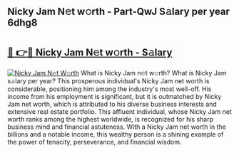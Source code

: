## Nicky Jam N𝚎t w𝚘rth - Part-QwJ S𝚊lary per year 6dhg8

# <h2><a href="http://gc4ekpv.nevu.top/?p=Nicky+Jam">🔗 👉🔴 Nicky Jam N𝚎t w𝚘rth - S𝚊lary</a></h2>

[![Nicky Jam N𝚎t W𝚘rth](https://i.imgur.com/Oavwk0R.jpeg)](http://gc4ekpv.nevu.top/?p=Nicky+Jam)
What is Nicky Jam n𝚎t w𝚘rth? What is Nicky Jam s𝚊lary per year?
This prosperous individual's Nicky Jam net worth is considerable, positioning him among the industry's most well-off. His income from his employment is significant, but it is outmatched by Nicky Jam net worth, which is attributed to his diverse business interests and extensive real estate portfolio. This affluent individual, whose Nicky Jam net worth ranks among the highest worldwide, is recognized for his sharp business mind and financial astuteness. With a Nicky Jam net worth in the billions and a notable income, this wealthy person is a shining example of the power of tenacity, perseverance, and financial wisdom.
